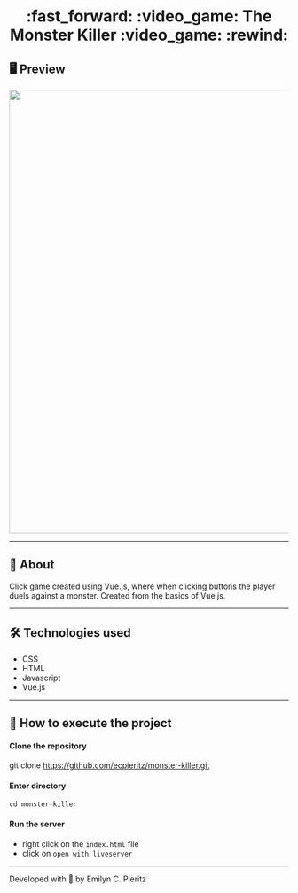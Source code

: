 <h1 align = "center"> :fast_forward: :video_game: The Monster Killer :video_game: :rewind: </h1>

## 🖥 Preview
<p align = "center">
  <img src = "https://raw.githubusercontent.com/ecpieritz/monster-killer/main/img/monster-killer-print.png" width = "800">
</p>

---

## 📖 About
<p>Click game created using Vue.js, where when clicking buttons the player duels against a monster. Created from the basics of Vue.js.</p>

---

## 🛠 Technologies used
- CSS
- HTML
- Javascript
- Vue.js

---


## 🚀 How to execute the project
#### Clone the repository
git clone https://github.com/ecpieritz/monster-killer.git

#### Enter directory
`cd monster-killer`

#### Run the server
- right click on the `index.html` file
- click on `open with liveserver`

---
Developed with 💙 by Emilyn C. Pieritz
